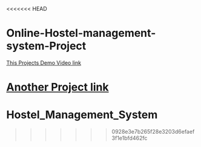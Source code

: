 <<<<<<< HEAD
# Online-Hostel-management-system-Project

[This Projects Demo Video link](https://youtu.be/VlN6EuCBmeY)

[Another Project link](https://youtu.be/xnnS5XQe7p4)
=======
# Hostel_Management_System
>>>>>>> 0928e3e7b265f28e3203d6efaef3f1e1bfd462fc
